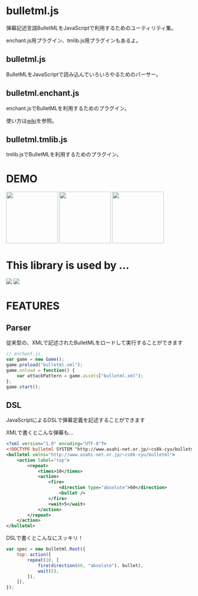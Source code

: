 bulletml.js
===========

弾幕記述言語BulletMLをJavaScriptで利用するためのユーティリティ集。

enchant.js用プラグイン、tmlib.js用プラグインもあるよ。

bulletml.js
-----------

BulletMLをJavaScriptで読み込んでいろいろやるためのパーサー。



bulletml.enchant.js
-------------------

enchant.jsでBulletMLを利用するためのプラグイン。

使い方は[wiki](https://github.com/daishihmr/bulletml.js/wiki)を参照。



bulletml.tmlib.js
-----------------

tmlib.jsでBulletMLを利用するためのプラグイン。



DEMO
====

<a href="http://jsdo.it/daishi.hmr/oLN6"><img width="140" src="http://jsdo-it-static-contents.s3.amazonaws.com/images/capture/o/L/N/oLN6.jpg"/></a>
<a href="http://jsdo.it/daishi.hmr/xPND"><img width="140" src="http://jsdo-it-static-contents.s3.amazonaws.com/images/capture/x/P/N/xPND.jpg"/></a>
<a href="http://jsdo.it/daishi.hmr/vZxS"><img width="140" src="http://jsdo-it-static-contents.s3.amazonaws.com/images/capture/v/Z/x/vZxS.jpg"/></a>

This library is used by ...
============================

<a href="http://9leap.net/games/2877/"><img src="http://9leap.net/screenshots//140x140/2877_140"/></a>
<a href="http://9leap.net/games/2995/"><img src="http://9leap.net/screenshots//140x140/2995_140"/></a>

FEATURES
========

Parser
------

従来型の、XMLで記述されたBulletMLをロードして実行することができます

~~~~javascript
// enchant.js
var game = new Game();
game.preload("bulletml.xml");
game.onload = function() {
    var attackPattern = game.assets["bulletml.xml");
};
game.start();
~~~~

DSL
---

JavaScriptによるDSLで弾幕定義を記述することができます

XMLで書くとこんな弾幕も…
~~~~xml
<?xml version="1.0" encoding="UTF-8"?>
<!DOCTYPE bulletml SYSTEM "http://www.asahi-net.or.jp/~cs8k-cyu/bulletml/bulletml.dtd">
<bulletml xmlns="http://www.asahi-net.or.jp/~cs8k-cyu/bulletml">
    <action label="top">
        <repeat>
            <times>10</times>
            <action>
                <fire>
                    <direction type="absolute">60</direction>
                    <bullet />
                </fire>
                <wait>5</wait>
            </action>
        </repeat>
    </action>
</bulletml>
~~~~

DSLで書くとこんなにスッキリ！
~~~~javascript
var spec = new bulletml.Root({
    top: action([
        repeat(10, [
            fire(direction(60, "absolute"), bullet),
            wait(5),
        ]),
    ]),
});
~~~~
